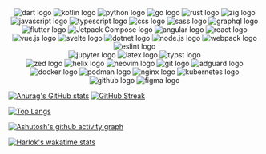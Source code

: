 <div align="center">
    <img src="https://img.shields.io/badge/-Dart-0175C2?style=flat&logo=dart&logoColor=white" alt="dart logo" />
    <img src="https://img.shields.io/badge/-Kotlin-7F52FF?style=flat&logo=kotlin&logoColor=white" alt="kotlin logo" />
    <img src="https://img.shields.io/badge/-Python-3776AB?style=flat&logo=python&logoColor=white" alt="python logo" />
    <img src="https://img.shields.io/badge/-Go-00ADD8?style=flat&logo=go&logoColor=white" alt="go logo" />
    <img src="https://img.shields.io/badge/-Rust-000000?style=flat&logo=rust&logoColor=white" alt="rust logo" />
    <img src="https://img.shields.io/badge/-Zig-F7A41D?style=flat&logo=zig&logoColor=white" alt="zig logo" />
    <img src="https://img.shields.io/badge/-JavaScript-F7DF1E?style=flat&logo=javascript&logoColor=white"
        alt="javascript logo" />
    <img src="https://img.shields.io/badge/-TypeScript-3178C6?style=flat&logo=typescript&logoColor=white"
        alt="typescript logo" />
    <img src="https://img.shields.io/badge/-Css-663399?style=flat&logo=css&logoColor=white" alt="css logo" />
    <img src="https://img.shields.io/badge/-Sass-CC6699?style=flat&logo=sass&logoColor=white" alt="sass logo" />
    <img src="https://img.shields.io/badge/-Graphql-E10098?style=flat&logo=graphql&logoColor=white"
        alt="graphql logo" />
</div>
<div align="center">
    <img src="https://img.shields.io/badge/-Flutter-02569B?style=flat&logo=flutter&logoColor=white"
        alt="flutter logo" />
    <img src="https://img.shields.io/badge/-Jetpack%20Compose-4285F4?style=flat&logo=jetpackcompose&logoColor=white"
        alt="Jetpack Compose logo" />
    <img src="https://img.shields.io/badge/-Angular-0F0F11?style=flat&logo=angular&logoColor=white"
        alt="angular logo" />
    <img src="https://img.shields.io/badge/-React-61DAFB?style=flat&logo=react&logoColor=white" alt="react logo" />
    <img src="https://img.shields.io/badge/-Vue.js-4FC08D?style=flat&logo=vuedotjs&logoColor=white" alt="vue.js logo" />
    <img src="https://img.shields.io/badge/-Svelte-FF3E00?style=flat&logo=svelte&logoColor=white" alt="svelte logo" />
    <img src="https://img.shields.io/badge/-Dotnet-512BD4?style=flat&logo=dotnet&logoColor=white" alt="dotnet logo" />
    <img src="https://img.shields.io/badge/-Node.js-5FA04E?style=flat&logo=Node.js&logoColor=white"
        alt="node.js logo" />
    <img src="https://img.shields.io/badge/-Webpack-8DD6F9?style=flat&logo=webpack&logoColor=white"
        alt="webpack logo" />
    <img src="https://img.shields.io/badge/-ESLint-4B32C3?style=flat&logo=eslint" alt="eslint logo" />
</div>
<div align="center">
    <img src="https://img.shields.io/badge/-Jupyter-F37626?style=flat&logo=jupyter&logoColor=white"
        alt="jupyter logo" />
    <img src="https://img.shields.io/badge/-Latex-008080?style=flat&logo=latex&logoColor=white" alt="latex logo" />
    <img src="https://img.shields.io/badge/-Typst-239DAD?style=flat&logo=typst&logoColor=white" alt="typst logo" />
</div>
<div align="center">
    <img src="https://img.shields.io/badge/-Zed-084CCF?style=flat&logo=zedindustries&logoColor=white" alt="zed logo" />
    <img src="https://img.shields.io/badge/-Helix-281733?style=flat&logo=helix&logoColor=white" alt="helix logo" />
    <img src="https://img.shields.io/badge/-Neovim-57A143?style=flat&logo=neovim&logoColor=white" alt="neovim logo" />
    <img src="https://img.shields.io/badge/-Git-F05032?style=flat&logo=git&logoColor=white" alt="git logo" />
    <img src="https://img.shields.io/badge/-Adguard-68BC71?style=flat&logo=adguard&logoColor=white"
        alt="adguard logo" />
    <img src="https://img.shields.io/badge/-Docker-2496ED?style=flat&logo=docker&logoColor=white" alt="docker logo" />
    <img src="https://img.shields.io/badge/-Podman-892CA0?style=flat&logo=podman&logoColor=white" alt="podman logo" />
    <img src="https://img.shields.io/badge/-Nginx-009639?style=flat&logo=nginx&logoColor=white" alt="nginx logo" />
    <img src="https://img.shields.io/badge/-Kubernetes-326CE5?style=flat&logo=kubernetes&logoColor=white"
        alt="kubernetes logo" />
    <img src="https://img.shields.io/badge/-Github-181717?style=flat&logo=github" alt="github logo" />
    <img src="https://img.shields.io/badge/-Figma-F24E1E?style=flat&logo=figma&logoColor=white" alt="figma logo" />
</div>

[![Anurag's GitHub stats](https://github-readme-stats.vercel.app/api?username=ShrimpBeta&show_icons=true&theme=buefy&border_radius=25&card_width=400&disable_animations=true)](https://github.com/anuraghazra/github-readme-stats) [![GitHub Streak](https://streak-stats.demolab.com?user=ShrimpBeta&border_radius=25&card_width=400)](https://git.io/streak-stats)

[![Top Langs](https://github-readme-stats.vercel.app/api/top-langs/?username=ShrimpBeta&layout=compact&border_radius=15)](https://github.com/anuraghazra/github-readme-stats)

[![Ashutosh's github activity graph](https://github-readme-activity-graph.vercel.app/graph?username=ShrimpBeta&theme=github-compact&radius=16)](https://github.com/ashutosh00710/github-readme-activity-graph)

[![Harlok's wakatime stats](https://github-readme-stats.vercel.app/api/wakatime?username=Shrimp)](https://github.com/anuraghazra/github-readme-stats)

<!--
**ShrimpBeta/ShrimpBeta** is a ✨ _special_ ✨ repository because its `README.md` (this file) appears on your GitHub profile.

Here are some ideas to get you started:

- 🔭 I’m currently working on ...
- 🌱 I’m currently learning ...
- 👯 I’m looking to collaborate on ...
- 🤔 I’m looking for help with ...
- 💬 Ask me about ...
- 📫 How to reach me: ...
- 😄 Pronouns: ...
- ⚡ Fun fact: ...
-->
